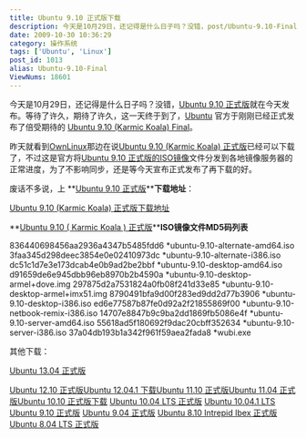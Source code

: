 ```yaml
---
title: Ubuntu 9.10 正式版下载
description: 今天是10月29日，还记得是什么日子吗？没错，post/Ubuntu-9.10-Final.html">Ubuntu9.10正式版就在今天发布。等待了许久，期待了许久，这一天终于到了，/tags/Ubuntu">Ubuntu官方于刚刚已经正式发布了倍受期待的post/Ubuntu-9.10-Final.html">Ubuntu9.10(KarmicKoala)Final。昨天就看到OwnLinux那边在说post/Ubuntu-9.10-Final.html">Ubuntu9.10 (KarmicKoala)正式版已经可以下载了，不过这是官方将post/Ubuntu-9.10-Final.html">Ubuntu9.10正式版的ISO镜像文件分发到各地镜像服务器的正常进度，为了不影响同步，还是等今天宣布正式发布了再下载的好。
date: 2009-10-30 10:36:29
category: 操作系统
tags: ['Ubuntu', 'Linux']
post_id: 1013
alias: Ubuntu-9.10-Final
ViewNums: 18601
---
```


今天是10月29日，还记得是什么日子吗？没错，[Ubuntu 9.10 正式版](/blog/ubuntu-910-final)就在今天发布。等待了许久，期待了许久，这一天终于到了，[Ubuntu](/tags/Ubuntu) 官方于刚刚已经正式发布了倍受期待的 [Ubuntu 9.10 (Karmic Koala) Final](/blog/ubuntu-910-final)。

昨天就看到[OwnLinux](http://www.ownlinux.cn)那边在说[Ubuntu 9.10 (Karmic Koala) 正式版](/blog/ubuntu-910-final)已经可以下载了，不过这是官方将[Ubuntu 9.10 正式版的ISO镜像](/blog/ubuntu-910-final)文件分发到各地镜像服务器的正常进度，为了不影响同步，还是等今天宣布正式发布了再下载的好。

废话不多说，上 **[Ubuntu 9.10 正式版](/blog/ubuntu-910-final)****下载地址**：

[Ubuntu 9.10 (Karmic Koala) 正式版下载地址](download.asp?id=370)

**[Ubuntu 9.10 ( Karmic Koala ) 正式版](/blog/ubuntu-910-final)****ISO镜像文件MD5码列表**

836440698456aa2936a4347b5485fdd6 *ubuntu-9.10-alternate-amd64.iso
3faa345d298deec3854e0e02410973dc *ubuntu-9.10-alternate-i386.iso
dc51c1d7e3e173dcab4e0b9ad2be2bbf *ubuntu-9.10-desktop-amd64.iso
d91659de6e945dbb96eb8970b2b4590a *ubuntu-9.10-desktop-armel+dove.img
297875d2a7531824a0fb08f241d33e85 *ubuntu-9.10-desktop-armel+imx51.img
8790491bfa9d00f283ed9dd2d77b3906 *ubuntu-9.10-desktop-i386.iso
ed6e77587b87fe0d92a2f21855869f00 *ubuntu-9.10-netbook-remix-i386.iso
14707e8847b9c9ba2dd1869fb5086e4f *ubuntu-9.10-server-amd64.iso
55618ad5f180692f9dac20cbff352634 *ubuntu-9.10-server-i386.iso
37a04db193b1a342f961f59aea2fada8 *wubi.exe

其他下载：

[Ubuntu 13.04 正式版](/blog/ubuntu-1304-final)

[Ubuntu 12.10 正式版](/blog/ubuntu-1210-final)[Ubuntu 12.04.1 下载](/blog/ubuntu-12041)[Ubuntu 11.10 正式版](/blog/ubuntu-1110-final)[Ubuntu 11.04 正式版](/blog/ubuntu-1104-final)[Ubuntu 10.10 正式版下载](/blog/ubuntu-1010-maverick-meerkat "ubuntu 1010 正式版下载")
[Ubuntu 10.04 LTS 正式版](/blog/ubuntu-1004-lts-final)
[Ubuntu 10.04.1 LTS](/blog/ubuntu-10041-lts "ubuntu 10041 lts 下载")
[Ubuntu 9.10 正式版](/blog/ubuntu-910-final)
[Ubuntu 9.04 正式版](/blog/ubuntu-904-final)
[Ubuntu 8.10 Intrepid Ibex 正式版](/blog/ubuntu-810-intrepid-ibex)
[Ubuntu 8.04 LTS 正式版](/blog/ubuntu-804-lts-download-xiazai)

